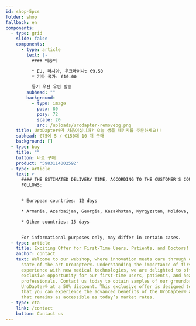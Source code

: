 ```yaml
---
id: shop-5pcs
folder: shop
fallback: en
components:
  - type: grid
    slide: false
    components:
      - type: article
        text: |-
          #### 배송비

          * EU, 러시아, 우크라이나: €9.50
          * 기타 국가: €10.00

          등기 우선 우편 발송
        subhead: ""
        background:
          - type: image
            posx: 80
            posy: 72
            scale: 20
            src: /uploads/urodapter-removebg.png
    title: UroDapter®가 처음이십니까? 오늘 샘플 패키지를 주문하세요!!
    subhead: €75에 5 / €150에 10 개 구매
    background: []
  - type: buy
    title: ""
    button: 바로 구매
    product: "5983114002592"
  - type: article
    text: >-
      #### THE ESTIMATED DELIVERY TIME, ACCORDING TO THE CUSTOMER'S COUNTRY AS
      FOLLOWS:


      * European countries: 12 days

      * Armenia, Azerbaijan, Georgia, Kazakhstan, Kyrgyzstan, Moldova, Russia, Tajikistan, Turkmenistan, Ukraine, Uzbekistan: 19 days

      * Other countries: 15 days


      For informational purposes only, may differ in certain cases.
  - type: article
    title: Exciting Offer for First-Time Users, Patients, and Doctors!
    anchor: contact
    text: Welcome to our webshop, where innovation meets care through our
      state-of-the-art UroDapter®. Understanding the importance of firsthand
      experience with new medical technologies, we are delighted to offer an
      exclusive opportunity for our first-time users, patients, and healthcare
      professionals. Contact us today to obtain samples of our groundbreaking
      UroDapter® at a 50% discount. This exclusive offer is designed to ensure
      that you can experience the advanced benefits of the UroDapter® at a cost
      that remains as accessible as today’s market rates.
  - type: cta
    link: /contact
    button: Contact us
---
```

